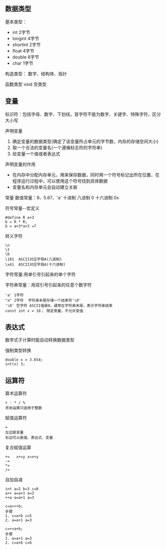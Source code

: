 ## 数据类型
基本类型：
- int 2字节 
- longint 4字节 
- shortint 2字节 
- float 4字节 
- double 8字节 
- char 1字节

构造类型：
数字、结构体、指针

函数类型
void 空类型

## 变量
标识符：包括字母、数字、下划线，首字符不能为数字、关键字、特殊字符，区分大小写

声明变量
1. 确定变量的数据类型(确定了该变量所占单元的字节数，内存的存储空间大小)
2. 取一个合法的变量名(一个遵循标志符的字符串)
3. 给变量一个值或者表达式

声明变量的作用
- 在内存中分配内存单元，用来保存数据，同时用一个符号标记出所在位置，在程序运行过程中，可以使用这个符号找到具体数据
- 变量名和内存单元会自动建立关联

常量
数值常量：9、5.67、'a'
十进制
八进制 0
十六进制 0x

符号常量--宏定义
```
#define R a+3
b = R * R;
b = a+3*a+3 =7
```

转义字符
```
\n
\t
\b
\101  ASCII对应字母A(八进制)
\x41  ASCII对应字母A(十六进制)
```

字符常量:用单引号引起来的单个字符

字符串常量：用双引号引起来的任意个数字符

```
'a' 1字符
"a" 2字符  字符串末尾存储一个结束符'\0'
'\0' 空字符 ASCII值是0，通常在字符串末尾，表示字符串结束
const int x = 10； 限定常量，不允许变值
```

## 表达式
数学式子计算时能自动转换数据类型

强制类型转换
```
double x = 3.654;
int(x) 3;
```

## 运算符

算术运算符
```
+ - * / % 
求余运算只适用于整数
```

赋值运算符
```
=
左边是变量
右边可以是值、表达式、变量
```

复合赋值运算
```
+=   x+=y x=x+y
-=
*=
/=
```

自加自减
```
int a=2 b=3 c=0
a++ a=a+1 a=3
++a a=a+1 a=3

c=a+++b;
步骤
1. c=a+b c=5
2. a=a+1 a=3

c=++a+b;
步骤
1. a=a+1 a=3
2. c=a+b c=6
```